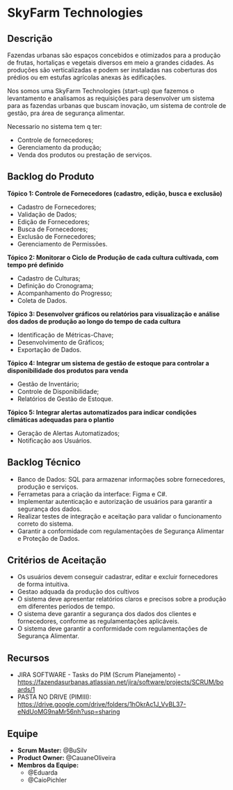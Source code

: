 # SkyFarm Technologies

## Descrição
Fazendas urbanas são espaços concebidos e otimizados para a produção de frutas, hortaliças e vegetais diversos em meio a grandes cidades. As produções são verticalizadas e podem ser instaladas nas coberturas dos prédios ou em estufas agrícolas anexas às edificações.

Nos somos uma SkyFarm Technologies (start-up) que fazemos o levantamento e analisamos as requisições para desenvolver um sistema para as fazendas urbanas que buscam inovação, um sistema de controle de gestão, pra área de segurança alimentar.

Necessario no sistema tem q ter:
 - Controle de fornecedores;
 - Gerenciamento da produção;
 - Venda dos produtos ou prestação de serviços.


## Backlog do Produto
**Tópico 1: Controle de Fornecedores (cadastro, edição, busca e exclusão)**
- Cadastro de Fornecedores;
- Validação de Dados;
- Edição de Fornecedores;
- Busca de Fornecedores;
- Exclusão de Fornecedores;
- Gerenciamento de Permissões.

**Tópico 2: Monitorar o Ciclo de Produção de cada cultura cultivada, com tempo pré definido**
- Cadastro de Culturas;
- Definição do Cronograma;
- Acompanhamento do Progresso;
- Coleta de Dados.

**Tópico 3: Desenvolver gráficos ou relatórios para visualização e análise dos dados de produção ao longo do tempo de cada cultura**
- Identificação de Métricas-Chave;
- Desenvolvimento de Gráficos;
- Exportação de Dados.

**Tópico 4: Integrar um sistema de gestão de estoque para controlar a disponibilidade dos produtos para venda**
- Gestão de Inventário;
- Controle de Disponibilidade;
- Relatórios de Gestão de Estoque.

**Tópico 5: Integrar alertas automatizados para indicar condições climáticas adequadas para o plantio**
- Geração de Alertas Automatizados;
- Notificação aos Usuários.

## Backlog Técnico 
- Banco de Dados: SQL para armazenar informações sobre fornecedores, produção e serviços.
- Ferrametas para a criação da interface: Figma e C#.
- Implementar autenticação e autorização de usuários para garantir a segurança dos dados.
- Realizar testes de integração e aceitação para validar o funcionamento correto do sistema.
- Garantir a conformidade com regulamentações de Segurança Alimentar e Proteção de Dados.

## Critérios de Aceitação
- Os usuários devem conseguir cadastrar, editar e excluir fornecedores de forma intuitiva.
- Gestao adquada da produção dos cultivos
- O sistema deve apresentar relatórios claros e precisos sobre a produção em diferentes períodos de tempo.
- O sistema deve garantir a segurança dos dados dos clientes e fornecedores, conforme as regulamentações aplicáveis.
- O sistema deve garantir a conformidade com regulamentações de Segurança Alimentar.

## Recursos
- JIRA SOFTWARE - Tasks do PIM (Scrum Planejamento) - https://fazendasurbanas.atlassian.net/jira/software/projects/SCRUM/boards/1
- PASTA NO DRIVE (PIMIII): https://drive.google.com/drive/folders/1hOkrAc1J_VvBL37-eNdUoMG9naMr56nh?usp=sharing

## Equipe
- **Scrum Master:** @BuSilv
- **Product Owner:** @CauaneOliveira
- **Membros da Equipe:**
  - @Eduarda
  - @CaioPichler
